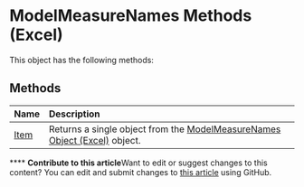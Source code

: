 
# ModelMeasureNames Methods (Excel)
This object has the following methods:

## Methods



|**Name**|**Description**|
|:-----|:-----|
| [Item](812fbcc5-157c-d675-efc2-3df855e656e1.md)|Returns a single object from the  [ModelMeasureNames Object (Excel)](a4675c29-6c0d-a2fa-3428-280296f4cb59.md) object.|

****   **Contribute to this article**Want to edit or suggest changes to this content? You can edit and submit changes to  [this article](https://github.com/jhershey00/VBA_Excel_Test/OpenXMLCon/articles/9388d54f-7d23-1ae8-17cf-6dd467259dcd.md) using GitHub.

